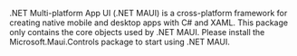 .NET Multi-platform App UI (.NET MAUI) is a cross-platform framework for creating native mobile and desktop apps with C# and XAML. This package only contains the core objects used by .NET MAUI. Please install the Microsoft.Maui.Controls package to start using .NET MAUI.

